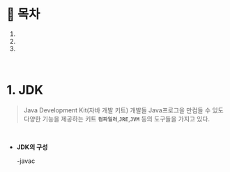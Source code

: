 # 🔖 목차

1.
2.
3.

</br>

# 1. JDK

> Java Development Kit(자바 개발 키트)
> 개발들 Java프로그을 만컴들 수 있도 다양한 기능을 제공하는 키트
> <code><strong>컴파일러</code></strong>,<code><strong>JRE</code></strong>,<code><strong>JVM</code></strong> 등의 도구들을 가지고 있다.

</br>

- **JDK의 구성**

  -javac




